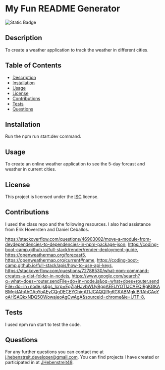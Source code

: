 
  # My Fun README Generator

  ![Static Badge](https://img.shields.io/badge/License-ISC-darkred)

  ## Description

  To create a weather application to track the weather in different cities.

  ## Table of Contents

- [Description](#description)
- [Installation](#installation)
- [Usage](#usage)
- [License](#license)
- [Contributions](#contributions)
- [Tests](#tests)
- [Questions](#questions)

## Installation

Run the npm run start:dev command.

## Usage

To create an online weather application to see the 5-day forcast and weather in current cities.

## License
  This project is licensed under the [ISC](https://opensource.org/license/isc-license-txt) license.

## Contributions

I used the class repo and the following resources. I also had assistance from Erik Hoversten and Daniel Ceballos.

https://stackoverflow.com/questions/46903002/move-a-module-from-devdependencies-to-dependencies-in-npm-package-json,
https://coding-boot-camp.github.io/full-stack/render/render-deployment-guide,
https://openweathermap.org/forecast5,
https://openweathermap.org/current#name,
https://coding-boot-camp.github.io/full-stack/apis/how-to-use-api-keys,
https://stackoverflow.com/questions/72788530/what-npm-command-creates-a-dist-folder-in-nodejs,
https://www.google.com/search?q=what+does+router.sendFile+do+in+node.js&oq=what+does+router.sendFile+do+in+node.js&gs_lcrp=EgZjaHJvbWUyBggAEEUYOTIJCAEQIRgKGKABMgkIAhAhGAoYoAEyCQgDECEYChigATIJCAQQIRgKGKABMgkIBRAhGAoYoAHSAQkxNDQ5OWowajeoAgCwAgA&sourceid=chrome&ie=UTF-8,


## Tests
I used npm run start to test the code.
  
## Questions

For any further questions you can contact me at [j.hebenstreit.developer@gmail.com](mailto:j.hebenstreit.developer@gmail.com). You can find projects I have created or participated in at [JHebenstreit48](https://github.com/JHebenstreit48).


